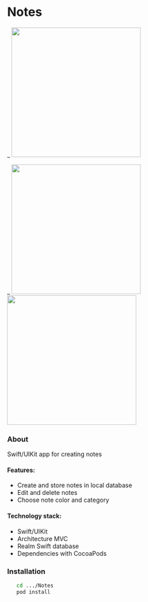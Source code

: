 # Notes #

_
    <img src="https://user-images.githubusercontent.com/105886145/173860957-a75e2967-3b96-4159-98c5-3294341eff78.gif" width="300">
    
_
    <img src="https://user-images.githubusercontent.com/105886145/173858866-e2f31865-2cf3-45c4-8109-10a268186f02.jpg" width="300"> 
    <img src="https://user-images.githubusercontent.com/105886145/173859486-dab2e19b-a104-48da-98bc-05587c301894.jpg" width="300">
    
### About ###
Swift/UIKit app for creating notes

#### Features: ####
  - Create and store notes in local database
  - Edit and delete notes
  - Choose note color and category 

#### Technology stack: ####
  - Swift/UIKit
  - Architecture MVC
  - Realm Swift database
  - Dependencies with CocoaPods

### Installation ####
```sh
   cd .../Notes
   pod install 
```
